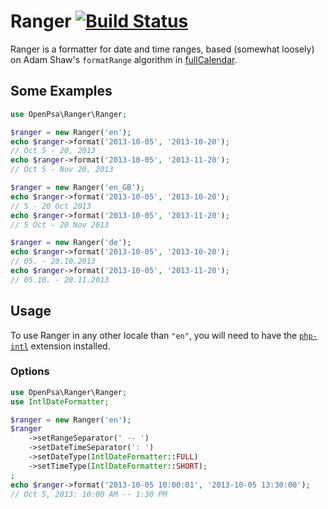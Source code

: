 # Ranger [![Build Status](https://travis-ci.org/flack/ranger.svg?branch=master)](https://travis-ci.org/flack/ranger)
Ranger is a formatter for date and time ranges, based (somewhat loosely) on Adam Shaw's `formatRange` algorithm in [fullCalendar](https://github.com/fullcalendar/fullcalendar).

## Some Examples

```php
use OpenPsa\Ranger\Ranger;

$ranger = new Ranger('en');
echo $ranger->format('2013-10-05', '2013-10-20');
// Oct 5 - 20, 2013
echo $ranger->format('2013-10-05', '2013-11-20');
// Oct 5 - Nov 20, 2013

$ranger = new Ranger('en_GB');
echo $ranger->format('2013-10-05', '2013-10-20');
// 5 - 20 Oct 2013
echo $ranger->format('2013-10-05', '2013-11-20');
// 5 Oct - 20 Nov 2013

$ranger = new Ranger('de');
echo $ranger->format('2013-10-05', '2013-10-20');
// 05. - 20.10.2013
echo $ranger->format('2013-10-05', '2013-11-20');
// 05.10. - 20.11.2013
```

## Usage

To use Ranger in any other locale than `"en"`, you will need to have the [`php-intl`](http://php.net/manual/en/book.intl.php) extension installed.

### Options

```php
use OpenPsa\Ranger\Ranger;
use IntlDateFormatter;

$ranger = new Ranger('en');
$ranger
    ->setRangeSeparator(' -- ')
    ->setDateTimeSeparator(': ')
    ->setDateType(IntlDateFormatter::FULL)
    ->setTimeType(IntlDateFormatter::SHORT);
;
echo $ranger->format('2013-10-05 10:00:01', '2013-10-05 13:30:00');
// Oct 5, 2013: 10:00 AM -- 1:30 PM
```
